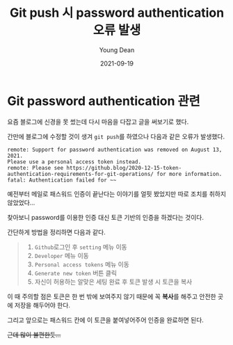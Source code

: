 ﻿---
title: "Git push 시 password authentication 오류 발생"
author: Young Dean
date: 2021-09-19
categories: [error]
tags: [error, git]
toc: true
toc_sticky: true
---

# Git password authentication 관련

요즘 블로그에 신경을 못 썼는데 다시 마음을 다잡고 글을 써보기로 했다. 

간만에 블로그에 수정할 것이 생겨 `git push`를 하였으나 다음과 같은 오류가 발생했다. 

```
remote: Support for password authentication was removed on August 13, 2021.
Please use a personal access token instead.                                  
remote: Please see https://github.blog/2020-12-15-token-authentication-requirements-for-git-operations/ for more information.
fatal: Authentication failed for ~~
```

예전부터 메일로 패스워드 인증이 끝난다는 이야기를 얼핏 봤었지만 따로 조치를 취하지 않았었다...

찾아보니 password를 이용한 인증 대신 토큰 기반의 인증을 하겠다는 것이다. 

간단하게 방법을 정리하면 다음과 같다. 

> 1. `Github`로그인 후 `setting` 메뉴 이동
> 2. `Developer` 메뉴 이동
> 3. `Personal access tokens` 메뉴 이동
> 4. `Generate new token` 버튼 클릭
> 5. 자신이 허용하는 알맞은 세팅 완료 후 토큰 발생 시 토큰을 복사

이 때 주의할 점은 토큰은 한 번 밖에 보여주지 않기 때문에 꼭 **복사**를 해주고 안전한 곳에 저장을 해두어야 한다.

그리고 앞으로는 패스워드 칸에 이 토큰을 붙여넣어주어 인증을 완료하면 된다.

~~근데 많이 불편한듯...~~
